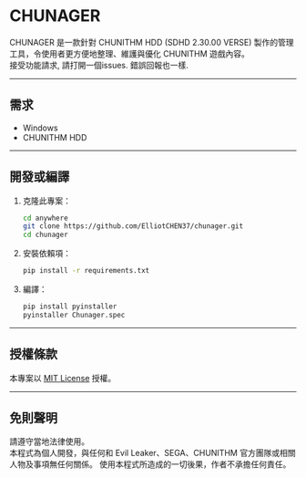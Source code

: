 # CHUNAGER

CHUNAGER 是一款針對 CHUNITHM HDD (SDHD 2.30.00 VERSE) 製作的管理工具，令使用者更方便地整理、維護與優化 CHUNITHM 遊戲內容。<br>
接受功能請求, 請打開一個issues. 錯誤回報也一樣.<br>

---

## 需求
- Windows
- CHUNITHM HDD

---

## 開發或編譯
1. 克隆此專案：
   ```bash
   cd anywhere
   git clone https://github.com/ElliotCHEN37/chunager.git
   cd chunager
   ```
2. 安裝依賴項：
   ```bash
   pip install -r requirements.txt
   ```
3. 編譯：
   ```bash
   pip install pyinstaller
   pyinstaller Chunager.spec
   ```

---

## 授權條款
本專案以 [MIT License](https://raw.githubusercontent.com/ElliotCHEN37/chunager/refs/heads/main/LICENSE.txt) 授權。

---

## 免則聲明
請遵守當地法律使用。<br>
本程式為個人開發，與任何和 Evil Leaker、SEGA、CHUNITHM 官方團隊或相關人物及事項無任何關係。
使用本程式所造成的一切後果，作者不承擔任何責任。
